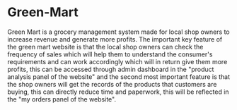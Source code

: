 # Green-Mart
Green Mart is a grocery management system made for local shop owners to increase revenue and generate more profits. The important key feature of the green mart website is that the local shop owners can check the frequency of sales which will help them to understand the consumer's requirements and can work accordingly which will in return give them more profits, this can be accessed through admin dashboard in the "product analysis panel of the website" and the second most important feature is that the shop owners will get the records of the products that customers are buying, this can directly reduce time and paperwork, this will be reflected in the "my orders panel of the website".

